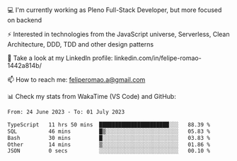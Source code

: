 💻 I'm currently working as Pleno Full-Stack Developer, but more focused on backend

⚡ Interested in technologies from the JavaScript universe, Serverless, Clean Architecture, DDD, TDD and other design patterns

👥 Take a look at my LinkedIn profile: linkedin.com/in/felipe-romao-1442a814b/

📫 How to reach me: feliperomao.a@gmail.com

📊 Check my stats from WakaTime (VS Code) and GitHub:

<!--START_SECTION:waka-->

```txt
From: 24 June 2023 - To: 01 July 2023

TypeScript   11 hrs 50 mins  ██████████████████████░░░   88.39 %
SQL          46 mins         █▒░░░░░░░░░░░░░░░░░░░░░░░   05.83 %
Bash         30 mins         █░░░░░░░░░░░░░░░░░░░░░░░░   03.83 %
Other        14 mins         ▒░░░░░░░░░░░░░░░░░░░░░░░░   01.86 %
JSON         0 secs          ░░░░░░░░░░░░░░░░░░░░░░░░░   00.10 %
```

<!--END_SECTION:waka-->
